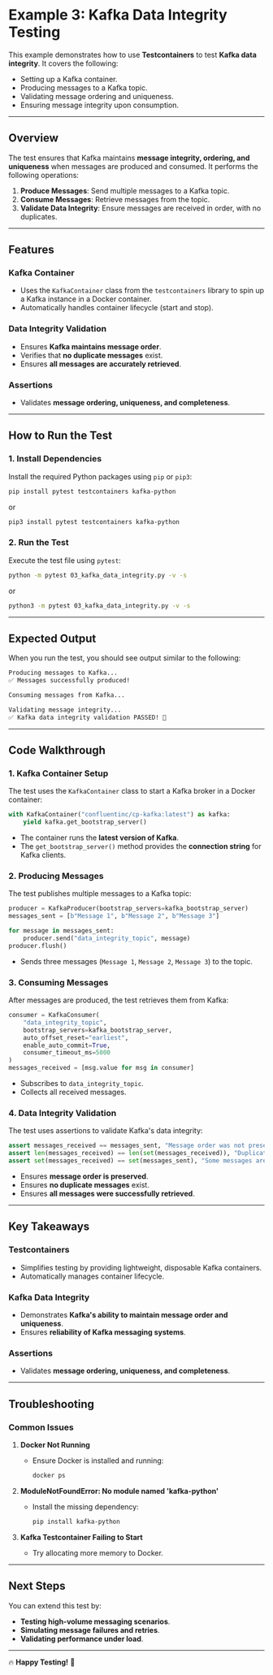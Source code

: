 # Example 3: Kafka Data Integrity Testing

This example demonstrates how to use **Testcontainers** to test **Kafka data integrity**. It covers the following:

- Setting up a Kafka container.
- Producing messages to a Kafka topic.
- Validating message ordering and uniqueness.
- Ensuring message integrity upon consumption.

---

## Overview

The test ensures that Kafka maintains **message integrity, ordering, and uniqueness** when messages are produced and consumed. It performs the following operations:

1. **Produce Messages**: Send multiple messages to a Kafka topic.
2. **Consume Messages**: Retrieve messages from the topic.
3. **Validate Data Integrity**: Ensure messages are received in order, with no duplicates.

---

## Features

### Kafka Container

- Uses the `KafkaContainer` class from the `testcontainers` library to spin up a Kafka instance in a Docker container.
- Automatically handles container lifecycle (start and stop).

### Data Integrity Validation

- Ensures **Kafka maintains message order**.
- Verifies that **no duplicate messages** exist.
- Ensures **all messages are accurately retrieved**.

### Assertions

- Validates **message ordering, uniqueness, and completeness**.

---

## How to Run the Test

### 1. Install Dependencies

Install the required Python packages using `pip` or `pip3`:

```bash
pip install pytest testcontainers kafka-python
```

or

```bash
pip3 install pytest testcontainers kafka-python
```

### 2. Run the Test

Execute the test file using `pytest`:

```bash
python -m pytest 03_kafka_data_integrity.py -v -s
```

or

```bash
python3 -m pytest 03_kafka_data_integrity.py -v -s
```

---

## Expected Output

When you run the test, you should see output similar to the following:

```bash
Producing messages to Kafka...
✅ Messages successfully produced!

Consuming messages from Kafka...

Validating message integrity...
✅ Kafka data integrity validation PASSED! 🎉
```

---

## Code Walkthrough

### 1. Kafka Container Setup

The test uses the `KafkaContainer` class to start a Kafka broker in a Docker container:

```python
with KafkaContainer("confluentinc/cp-kafka:latest") as kafka:
    yield kafka.get_bootstrap_server()
```

- The container runs the **latest version of Kafka**.
- The `get_bootstrap_server()` method provides the **connection string** for Kafka clients.

### 2. Producing Messages

The test publishes multiple messages to a Kafka topic:

```python
producer = KafkaProducer(bootstrap_servers=kafka_bootstrap_server)
messages_sent = [b"Message 1", b"Message 2", b"Message 3"]

for message in messages_sent:
    producer.send("data_integrity_topic", message)
producer.flush()
```

- Sends three messages (`Message 1`, `Message 2`, `Message 3`) to the topic.

### 3. Consuming Messages

After messages are produced, the test retrieves them from Kafka:

```python
consumer = KafkaConsumer(
    "data_integrity_topic",
    bootstrap_servers=kafka_bootstrap_server,
    auto_offset_reset="earliest",
    enable_auto_commit=True,
    consumer_timeout_ms=5000
)
messages_received = [msg.value for msg in consumer]
```

- Subscribes to `data_integrity_topic`.
- Collects all received messages.

### 4. Data Integrity Validation

The test uses assertions to validate Kafka's data integrity:

```python
assert messages_received == messages_sent, "Message order was not preserved!"
assert len(messages_received) == len(set(messages_received)), "Duplicate messages detected!"
assert set(messages_received) == set(messages_sent), "Some messages are missing!"
```

- Ensures **message order is preserved**.
- Ensures **no duplicate messages** exist.
- Ensures **all messages were successfully retrieved**.

---

## Key Takeaways

### Testcontainers

- Simplifies testing by providing lightweight, disposable Kafka containers.
- Automatically manages container lifecycle.

### Kafka Data Integrity

- Demonstrates **Kafka's ability to maintain message order and uniqueness**.
- Ensures **reliability of Kafka messaging systems**.

### Assertions

- Validates **message ordering, uniqueness, and completeness**.

---

## Troubleshooting

### Common Issues

1. **Docker Not Running**  
   - Ensure Docker is installed and running:  
     ```bash
     docker ps
     ```

2. **ModuleNotFoundError: No module named 'kafka-python'**  
   - Install the missing dependency:  
     ```bash
     pip install kafka-python
     ```

3. **Kafka Testcontainer Failing to Start**  
   - Try allocating more memory to Docker.

---

## Next Steps

You can extend this test by:
- **Testing high-volume messaging scenarios**.
- **Simulating message failures and retries**.
- **Validating performance under load**.

---

🔥 **Happy Testing!** 🚀

